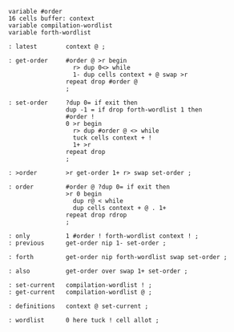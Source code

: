     variable #order
    16 cells buffer: context
    variable compilation-wordlist
    variable forth-wordlist

    : latest        context @ ;

    : get-order     #order @ >r begin
                      r> dup 0<> while
                      1- dup cells context + @ swap >r
                    repeat drop #order @
                    ;

    : set-order     ?dup 0= if exit then
                    dup -1 = if drop forth-wordlist 1 then 
                    #order ! 
                    0 >r begin
                      r> dup #order @ <> while
                      tuck cells context + !
                      1+ >r
                    repeat drop
                    ;

    : >order        >r get-order 1+ r> swap set-order ;

    : order         #order @ ?dup 0= if exit then
                    >r 0 begin
                      dup r@ < while
                      dup cells context + @ . 1+
                    repeat drop rdrop
                    ;

    : only          1 #order ! forth-wordlist context ! ;
    : previous      get-order nip 1- set-order ;

    : forth         get-order nip forth-wordlist swap set-order ;

    : also          get-order over swap 1+ set-order ;

    : set-current   compilation-wordlist ! ;
    : get-current   compilation-wordlist @ ;

    : definitions   context @ set-current ;

    : wordlist      0 here tuck ! cell allot ;

